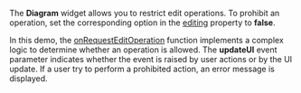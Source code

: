 The **Diagram** widget allows you to restrict edit operations. To prohibit an operation, set the corresponding option in the [editing](/Documentation/ApiReference/UI_Widgets/dxDiagram/Configuration/editing/) property to **false**.

In this demo, the [onRequestEditOperation](Documentation/ApiReference/UI_Widgets/dxDiagram/Configuration/#onRequestEditOperation) function implements a complex logic to determine whether an operation is allowed. The **updateUI** event parameter indicates whether the event is raised by user actions or by the UI update. If a user try to perform a prohibited action, an error message is displayed.
